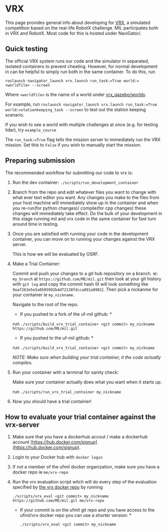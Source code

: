 # VRX
This page provides general info about developing for [VRX](https://bitbucket.org/osrf/vrx/src), a simulated competition based on the real-life RobotX challenge.
MIL participates both in VRX and RobotX. Most code for this is hosted under NaviGator/.

## Quick testing
The official VRX system runs our code and the simulator in separated, isolated containers to prevent cheating.
However, for normal development in can be helpful to simply run both in the same container.
To do this, run

`roslaunch navigator_launch vrx.launch run_task:=True world:=<worldfile> --screen`

Where `<worldfile>` is the name of a world under [vrx_gazebo/worlds](https://bitbucket.org/osrf/vrx/src/default/vrx_gazebo/worlds/).

For example, run `roslaunch navigator_launch vrx.launch run_task:=True world:=stationkeeping_task --screen` to test
out the station keeping scenario.

If you wish to see a world with multiple challenges at once (e.g. for testing lidar), try `example_course`

The `run_task:=True` flag tells the mission server to immediately run the VRX mission. Set this to `False` if you wish to manually start the mission.



## Preparing submission
The recommended workflow for submitting our code to vrx is:

1. Run the dev container:
	`./scripts/run_development_container`
2. Branch from the repo and edit whatever files you want to change with what ever text editor you want. Any changes you make to the files from your host machine will immediately show up in the container and when you re-run(for python changes)/ compile(for cpp changes) these changes will immediately take effect. Do the bulk of your development in this stage running mil and vrx code in the same container for fast turn around time in testing.

3. Once you are satisfied with running your code in the development container, you can move on to running your changes against the VRX server.
	
	This is how we will be evaluated by OSRF.

4. Make a Trial Container:

	Commit and push your changes to a git hub repository on a branch. ie: `my_branch` at `https://github.com/ME/mil.git` then look at your git history with `git log` and copy the commit hash (It will look something like `9eaf263e5e5a0505992b4d72138fdcca891a0981`). Then pick a nickanme for your container ie `my_nickname`.

	Navigate to the root of the repo.

	* If you pushed to a fork of the uf-mil github: *

	run `./scripts/build_vrx_trial_container <git commit> my_nickname https://github.com/ME/mil.git`
	
	* If you pushed to the uf-mil github: *
	
	run `./scripts/build_vrx_trial_container <git commit> my_nickname`

	*NOTE: Make sure when building your trial container, it the code actually compiles.*
	
5. Run your container with a terminal for sanity check:
	
	Make sure your container actually does what you want when it starts up.
	
	run `./scripts/run_vrx_trial_container my_nickname`

6. Now you should have a trial container!

## How to evaluate your trial container against the vrx-server

1. Make sure that you have a dockerhub accout / make a dockerhub account [https://hub.docker.com/signup](https://hub.docker.com/signup). 

2. Login to your Docker hub with `docker login`

3. If not a member of the ufmil docker organization, make sure you have a docker repo ie `me/vrx-repo`

4. Run the vrx evaluation script witch will do every step of the evaluation specified by [the vrx docker repo](https://bitbucket.org/osrf/vrx-docker/src/default/) by running 

	`./scripts/vrx_eval <git commit> my_nickname https://github.com/ME/mil.git me/vrx-repo`

	* If your commit is on the ufmil git repo and you have access to the ufmil/vrx docker repo you can use a shorter version: *

		`./scripts/vrx_eval <git commit> my_nickname`


